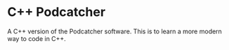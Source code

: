 # C++ Podcatcher

A C++ version of the Podcatcher software. This is to learn a more modern way to code in C++.
